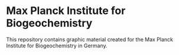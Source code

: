 # Max Planck Institute for Biogeochemistry
This repository contains graphic material created for the Max Planck Institute for Biogeochemistry in Germany.

